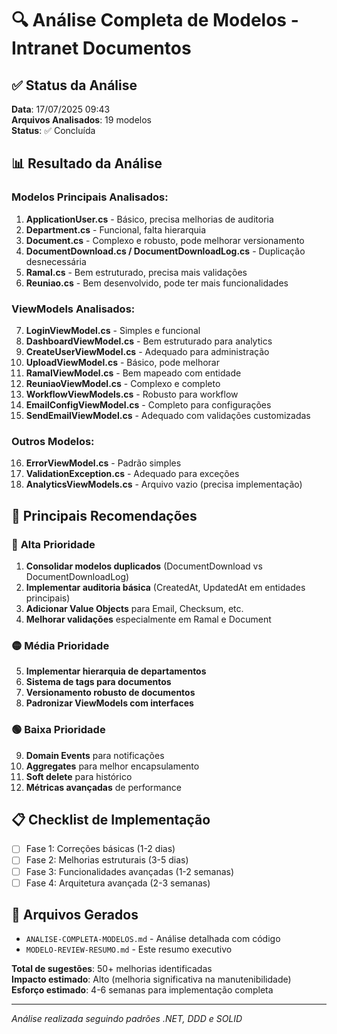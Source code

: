 # 🔍 Análise Completa de Modelos - Intranet Documentos

## ✅ Status da Análise

**Data**: 17/07/2025 09:43  
**Arquivos Analisados**: 19 modelos  
**Status**: ✅ Concluída  

## 📊 Resultado da Análise

### Modelos Principais Analisados:

1. **ApplicationUser.cs** - Básico, precisa melhorias de auditoria
2. **Department.cs** - Funcional, falta hierarquia  
3. **Document.cs** - Complexo e robusto, pode melhorar versionamento
4. **DocumentDownload.cs / DocumentDownloadLog.cs** - Duplicação desnecessária
5. **Ramal.cs** - Bem estruturado, precisa mais validações
6. **Reuniao.cs** - Bem desenvolvido, pode ter mais funcionalidades

### ViewModels Analisados:

7. **LoginViewModel.cs** - Simples e funcional
8. **DashboardViewModel.cs** - Bem estruturado para analytics
9. **CreateUserViewModel.cs** - Adequado para administração
10. **UploadViewModel.cs** - Básico, pode melhorar
11. **RamalViewModel.cs** - Bem mapeado com entidade
12. **ReuniaoViewModel.cs** - Complexo e completo
13. **WorkflowViewModels.cs** - Robusto para workflow
14. **EmailConfigViewModel.cs** - Completo para configurações
15. **SendEmailViewModel.cs** - Adequado com validações customizadas

### Outros Modelos:

16. **ErrorViewModel.cs** - Padrão simples
17. **ValidationException.cs** - Adequado para exceções
18. **AnalyticsViewModels.cs** - Arquivo vazio (precisa implementação)

## 🎯 Principais Recomendações

### 🔴 **Alta Prioridade**

1. **Consolidar modelos duplicados** (DocumentDownload vs DocumentDownloadLog)
2. **Implementar auditoria básica** (CreatedAt, UpdatedAt em entidades principais)
3. **Adicionar Value Objects** para Email, Checksum, etc.
4. **Melhorar validações** especialmente em Ramal e Document

### 🟡 **Média Prioridade**

5. **Implementar hierarquia de departamentos**
6. **Sistema de tags para documentos**
7. **Versionamento robusto de documentos**
8. **Padronizar ViewModels com interfaces**

### 🟢 **Baixa Prioridade**

9. **Domain Events** para notificações
10. **Aggregates** para melhor encapsulamento
11. **Soft delete** para histórico
12. **Métricas avançadas** de performance

## 📋 Checklist de Implementação

- [ ] Fase 1: Correções básicas (1-2 dias)
- [ ] Fase 2: Melhorias estruturais (3-5 dias)  
- [ ] Fase 3: Funcionalidades avançadas (1-2 semanas)
- [ ] Fase 4: Arquitetura avançada (2-3 semanas)

## 📁 Arquivos Gerados

- `ANALISE-COMPLETA-MODELOS.md` - Análise detalhada com código
- `MODELO-REVIEW-RESUMO.md` - Este resumo executivo

**Total de sugestões**: 50+ melhorias identificadas  
**Impacto estimado**: Alto (melhoria significativa na manutenibilidade)  
**Esforço estimado**: 4-6 semanas para implementação completa

---
*Análise realizada seguindo padrões .NET, DDD e SOLID*
